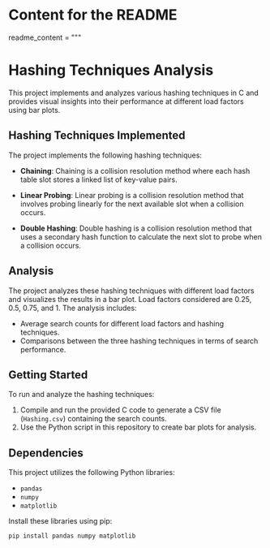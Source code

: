 # Content for the README
readme_content = """
# Hashing Techniques Analysis

This project implements and analyzes various hashing techniques in C and provides visual insights into their performance at different load factors using bar plots.

## Hashing Techniques Implemented

The project implements the following hashing techniques:

- **Chaining**: Chaining is a collision resolution method where each hash table slot stores a linked list of key-value pairs.

- **Linear Probing**: Linear probing is a collision resolution method that involves probing linearly for the next available slot when a collision occurs.

- **Double Hashing**: Double hashing is a collision resolution method that uses a secondary hash function to calculate the next slot to probe when a collision occurs.

## Analysis

The project analyzes these hashing techniques with different load factors and visualizes the results in a bar plot. Load factors considered are 0.25, 0.5, 0.75, and 1. The analysis includes:

- Average search counts for different load factors and hashing techniques.
- Comparisons between the three hashing techniques in terms of search performance.

## Getting Started

To run and analyze the hashing techniques:

1. Compile and run the provided C code to generate a CSV file (`Hashing.csv`) containing the search counts.
2. Use the Python script in this repository to create bar plots for analysis.

## Dependencies

This project utilizes the following Python libraries:

- `pandas`
- `numpy`
- `matplotlib`

Install these libraries using pip:

```bash
pip install pandas numpy matplotlib
